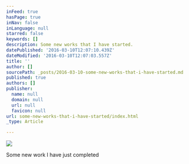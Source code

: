 ```yaml
---
inFeed: true
hasPage: true
inNav: false
inLanguage: null
starred: false
keywords: []
description: Some new works that I have started.
datePublished: '2016-03-10T12:07:10.439Z'
dateModified: '2016-03-10T12:07:03.557Z'
title: ''
author: []
sourcePath: _posts/2016-03-10-some-new-works-that-i-have-started.md
published: true
authors: []
publisher:
  name: null
  domain: null
  url: null
  favicon: null
url: some-new-works-that-i-have-started/index.html
_type: Article

---
```

![](https://the-grid-user-content.s3-us-west-2.amazonaws.com/06fb764f-51df-45f4-a4cb-9fdb7064136e.jpg)

Some new work I have just completed